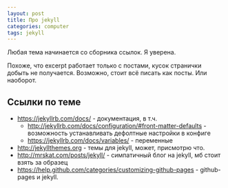 ```yaml
---
layout: post
title: Про jekyll
categories: computer
tags: jekyll
---
```

Любая тема начинается со сборника ссылок. Я уверена.

<!-- more -->

Похоже, что excerpt работает только с постами, кусок странички добыть не получается. Возможно, стоит всё писать как посты. Или наоборот.

## Cсылки по теме

* <https://jekyllrb.com/docs/> - документация, в т.ч.
  * <http://jekyllrb.com/docs/configuration/#front-matter-defaults> - возможность устанавливать дефолтные настройки в конфиге 
  * <https://jekyllrb.com/docs/variables/> - переменные
* <http://jekyllthemes.org> - темы для jekyll, может, присмотрю что.
* <http://mrskat.com/posts/jekyll/> - симпатичный блог на jekyll, мб стоит взять за образец
* <https://help.github.com/categories/customizing-github-pages> - github-pages и jekyll.
